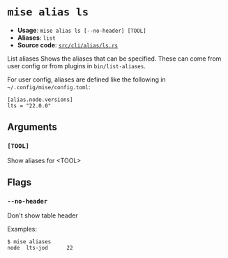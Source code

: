 # `mise alias ls`

- **Usage**: `mise alias ls [--no-header] [TOOL]`
- **Aliases**: `list`
- **Source code**: [`src/cli/alias/ls.rs`](https://github.com/jdx/mise/blob/main/src/cli/alias/ls.rs)

List aliases
Shows the aliases that can be specified.
These can come from user config or from plugins in `bin/list-aliases`.

For user config, aliases are defined like the following in `~/.config/mise/config.toml`:

```
[alias.node.versions]
lts = "22.0.0"
```

## Arguments

### `[TOOL]`

Show aliases for &lt;TOOL>

## Flags

### `--no-header`

Don't show table header

Examples:

```
$ mise aliases
node  lts-jod      22
```
